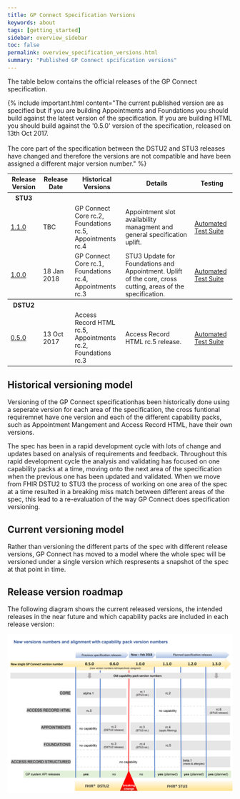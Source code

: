 ```yaml
---
title: GP Connect Specification Versions
keywords: about
tags: [getting_started]
sidebar: overview_sidebar
toc: false
permalink: overview_specification_versions.html
summary: "Published GP Connect spcification versions"
---
```


The table below contains the official releases of the GP Connect specification.

{% include important.html content="The current published version are as specified but if you are building Appointments and Foundations you should build against the latest version of the specification. If you are building HTML you should build against the '0.5.0' version of the specification, released on 13th Oct 2017.<br/><br/>The core part of the specification between the DSTU2 and STU3 releases have changed and therefore the versions are not compatible and have been assigned a different major version number." %}

<table>
	<tr>
		<th class="tableColumn15">Release Version</th>
		<th class="tableColumn15">Release Date</th>
		<th class="tableColumn30">Historical Versions</th>
		<th>Details</th>
		<th>Testing</th>
	</tr>
	<tr class="tableSubHeading">
		<th>STU3</th><th/><th/><th/><th/>
	</tr>
	<tr>
		<td><a href="https://developer.nhs.uk/apis/gpconnect-TBC/">1.1.0</a></td>
		<td>TBC</td>
		<td>GP Connect Core rc.2,<br/>Foundations rc.5,<br/>Appointments rc.4</td>
		<td>Appointment slot availability managment and general specification uplift.</td>
		<td><a href="">Automated Test Suite</a></td>
	</tr>
	<tr>
		<td><a href="https://developer.nhs.uk/apis/gpconnect-18Jan2018/">1.0.0</a></td>
		<td>18 Jan 2018</td>
		<td>GP Connect Core rc.1,<br/>Foundations rc.4,<br/>Appointments rc.3</td>
		<td>STU3 Update for Foundations and Appointment. Uplift of the core, cross cutting, areas of the specification.</td>
		<td><a href="https://github.com/nhsconnect/gpconnect-provider-testing/releases/tag/GP_Connect_Core_RC1_Foundations_RC4_Appointments_RC3">Automated Test Suite</a></td>
	</tr>
	<tr class="tableSubHeading">
		<th>DSTU2</th><th/><th/><th/><th/>
	</tr>
	<tr>
		<td><a href="https://developer.nhs.uk/apis/gpconnect-13Oct2017/">0.5.0</a></td>
		<td>13 Oct 2017</td>
		<td>Access Record HTML rc.5,<br/>Appointments rc.2,<br/>Foundations rc.3</td>
		<td>Access Record HTML rc.5 release.</td>
		<td><a href="https://github.com/nhsconnect/gpconnect-provider-testing/releases/tag/AppointmentsRc.2%2CFoundationsRc.3">Automated Test Suite</a></td>
	</tr>
</table>

## Historical versioning model ##

Versioning of the GP Connect specificationhas been historically done using a seperate version for each area of the specification, the cross funtional requiremnet have one version and each of the different capability packs, such as Appointment Mangement and Access Record HTML, have their own versions.

The spec has been in a rapid development cycle with lots of change and updates based on analysis of requirements and feedback. Throughout this rapid development cycle the analysis and validating has focused on one capability packs at a time, moving onto the next area of the specification when the previous one has been updated and validated. When we move from FHIR DSTU2 to STU3 the process of working on one area of the spec at a time resulted in a breaking miss match between different areas of the spec, this lead to a re-evaluation of the way GP Connect does specification versioning.


## Current versioning model ##

Rather than versioning the different parts of the spec with different release versions, GP Connect has moved to a model where the whole spec will be versioned under a single version which respresents a snapshot of the spec at that point in time.

## Release version roadmap ##

The following diagram shows the current released versions, the intended releases in the near future and which capability packs are included in each release version:

![Img](images/overview/versionRoadmap.png)